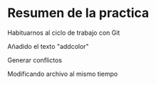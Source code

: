 # Resumen de la practica
Habituarnos al ciclo de trabajo con Git

Añadido el texto "addcolor"

Generar conflictos

Modificando archivo al mismo tiempo